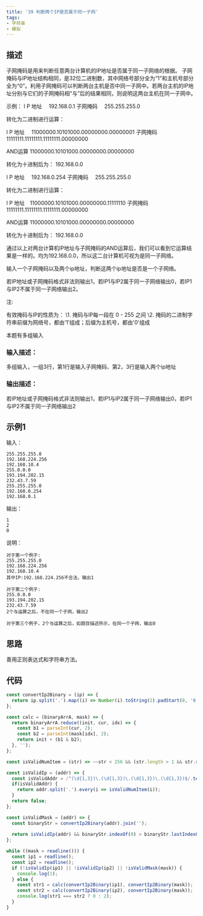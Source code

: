 ```yaml
---
title: '39 判断两个IP是否属于同一子网'
tags:
- 字符串
- 模拟
---
```


## 描述

子网掩码是用来判断任意两台计算机的IP地址是否属于同一子网络的根据。
子网掩码与IP地址结构相同，是32位二进制数，其中网络号部分全为“1”和主机号部分全为“0”。利用子网掩码可以判断两台主机是否中同一子网中。若两台主机的IP地址分别与它们的子网掩码相“与”后的结果相同，则说明这两台主机在同一子网中。

示例：
I P 地址　 192.168.0.1
子网掩码　 255.255.255.0

转化为二进制进行运算：

I P 地址　 11000000.10101000.00000000.00000001
子网掩码　11111111.11111111.11111111.00000000

AND运算  11000000.10101000.00000000.00000000

转化为十进制后为：
192.168.0.0



I P 地址　 192.168.0.254
子网掩码　 255.255.255.0


转化为二进制进行运算：

I P 地址　11000000.10101000.00000000.11111110
子网掩码 11111111.11111111.11111111.00000000

AND运算 11000000.10101000.00000000.00000000

转化为十进制后为：
192.168.0.0

通过以上对两台计算机IP地址与子网掩码的AND运算后，我们可以看到它运算结果是一样的。均为192.168.0.0，所以这二台计算机可视为是同一子网络。

输入一个子网掩码以及两个ip地址，判断这两个ip地址是否是一个子网络。

若IP地址或子网掩码格式非法则输出1，若IP1与IP2属于同一子网络输出0，若IP1与IP2不属于同一子网络输出2。

注:

有效掩码与IP的性质为：
\1. 掩码与IP每一段在 0 - 255 之间
\2. 掩码的二进制字符串前缀为网络号，都由‘1’组成；后缀为主机号，都由'0'组成


本题有多组输入



### 输入描述：

多组输入，一组3行，第1行是输入子网掩码、第2，3行是输入两个ip地址

### 输出描述：

若IP地址或子网掩码格式非法则输出1，若IP1与IP2属于同一子网络输出0，若IP1与IP2不属于同一子网络输出2

## 示例1

输入：

```
255.255.255.0
192.168.224.256
192.168.10.4
255.0.0.0
193.194.202.15
232.43.7.59
255.255.255.0
192.168.0.254
192.168.0.1
```



输出：

```
1
2
0
```



说明：

```
对于第一个例子:
255.255.255.0
192.168.224.256
192.168.10.4
其中IP:192.168.224.256不合法，输出1

对于第二个例子:
255.0.0.0
193.194.202.15
232.43.7.59
2个与运算之后，不在同一个子网，输出2

对于第三个例子，2个与运算之后，如题目描述所示，在同一个子网，输出0
```

## 思路

善用正则表达式和字符串方法。


## 代码

```js
const convertIp2Binary = (ip) => {
  return ip.split('.').map((i) => Number(i).toString(2).padStart(8, '0'));
};

const calc = (binaryArrA, mask) => {
  return binaryArrA.reduce((init, cur, idx) => {
    const b1 = parseInt(cur, 2);
    const b2 = parseInt(mask[idx], 2);
    return init + (b1 & b2);
  }, '');
};

const isValidNumItem = (str) => ~~str < 256 && (str.length > 1 && str.startsWith('0') ? false : true);

const isValidIp = (addr) => {
  const isValidAddr = /^(\d{1,3})\.(\d{1,3})\.(\d{1,3})\.(\d{1,3})$/.test(addr);
  if(isValidAddr) {
    return addr.split('.').every(i => isValidNumItem(i));
  }
  return false;
};

const isValidMask = (addr) => {
  const binaryStr = convertIp2Binary(addr).join('');
  
  return isValidIp(addr) && binaryStr.indexOf(0) > binaryStr.lastIndexOf(1);
};

while ((mask = readline())) {
  const ip1 = readline();
  const ip2 = readline();
  if (!isValidIp(ip1) || !isValidIp(ip2) || !isValidMask(mask)) {
    console.log(1);
  } else {
    const str1 = calc(convertIp2Binary(ip1), convertIp2Binary(mask));
    const str2 = calc(convertIp2Binary(ip2), convertIp2Binary(mask));
    console.log(str1 === str2 ? 0 : 2);
  }
}

```

